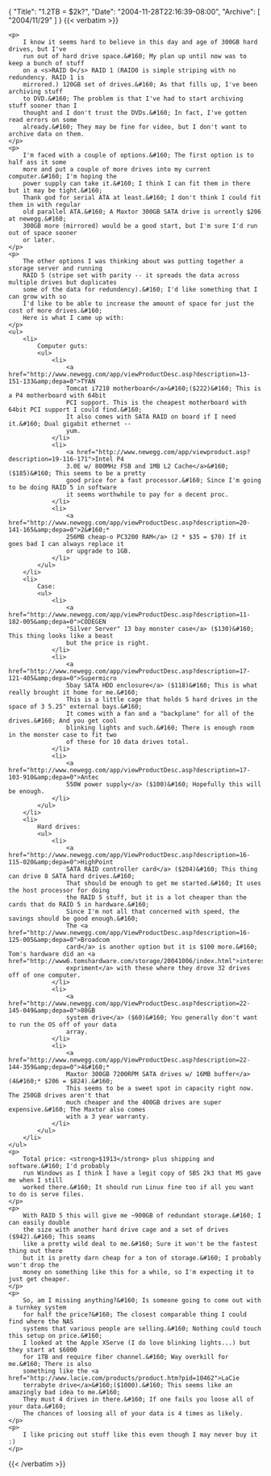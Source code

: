 {
  "Title": "1.2TB = $2k?",
  "Date": "2004-11-28T22:16:39-08:00",
  "Archive": [
    "2004/11/29"
  ]
}
{{< verbatim >}}

    <p>
        I know it seems hard to believe in this day and age of 300GB hard drives, but I've
        run out of hard drive space.&#160; My plan up until now was to keep a bunch of stuff
        on a <s>RAID 0</s> RAID 1 (RAID0 is simple striping with no redundency. RAID 1 is
        mirrored.) 120GB set of drives.&#160; As that fills up, I've been archiving stuff
        to DVD.&#160; The problem is that I've had to start archiving stuff sooner than I
        thought and I don't trust the DVDs.&#160; In fact, I've gotten read errors on some
        already.&#160; They may be fine for video, but I don't want to archive data on them. 
    </p>
    <p>
        I'm faced with a couple of options.&#160; The first option is to half ass it some
        more and put a couple of more drives into my current computer.&#160; I'm hoping the
        power supply can take it.&#160; I think I can fit them in there but it may be tight.&#160;
        Thank god for serial ATA at least.&#160; I don't think I could fit them in with regular
        old parallel ATA.&#160; A Maxtor 300GB SATA drive is urrently $206 at newegg.&#160;
        300GB more (mirrored) would be a good start, but I'm sure I'd run out of space sooner
        or later. 
    </p>
    <p>
        The other options I was thinking about was putting together a storage server and running
        RAID 5 (stripe set with parity -- it spreads the data across multiple drives but duplicates
        some of the data for redundency).&#160; I'd like something that I can grow with so
        I'd like to be able to increase the amount of space for just the cost of more drives.&#160;
        Here is what I came up with: 
    </p>
    <ul>
        <li>
            Computer guts: 
            <ul>
                <li>
                    <a href="http://www.newegg.com/app/viewProductDesc.asp?description=13-151-133&amp;depa=0">TYAN
                    Tomcat i7210 motherboard</a>&#160;($222)&#160; This is a P4 motherboard with 64bit
                    PCI support. This is the cheapest motherboard with 64bit PCI support I could find.&#160;
                    It also comes with SATA RAID on board if I need it.&#160; Dual gigabit ethernet --
                    yum. 
                </li>
                <li>
                    <a href="http://www.newegg.com/app/viewproduct.asp?description=19-116-171">Intel P4
                    3.0E w/ 800MHz FSB and 1MB L2 Cache</a>&#160;($185)&#160; This seems to be a pretty
                    good price for a fast processor.&#160; Since I'm going to be doing RAID 5 in software
                    it seems worthwhile to pay for a decent proc. 
                </li>
                <li>
                    <a href="http://www.newegg.com/app/viewProductDesc.asp?description=20-141-165&amp;depa=0">2&#160;*
                    256MB cheap-o PC3200 RAM</a> (2 * $35 = $70) If it goes bad I can always replace it
                    or upgrade to 1GB. 
                </li>
            </ul>
        </li>
        <li>
            Case: 
            <ul>
                <li>
                    <a href="http://www.newegg.com/app/viewProductDesc.asp?description=11-182-005&amp;depa=0">CODEGEN
                    "Silver Server" 13 bay monster case</a> ($130)&#160; This thing looks like a beast
                    but the price is right. 
                </li>
                <li>
                    <a href="http://www.newegg.com/app/viewProductDesc.asp?description=17-121-405&amp;depa=0">Supermicro
                    5bay SATA HDD enclosure</a> ($118)&#160; This is what really brought it home for me.&#160;
                    This is a little cage that holds 5 hard drives in the space of 3 5.25" external bays.&#160;
                    It comes with a fan and a "backplane" for all of the drives.&#160; And you get cool
                    blinking lights and such.&#160; There is enough room in the monster case to fit two
                    of these for 10 data drives total. 
                </li>
                <li>
                    <a href="http://www.newegg.com/app/viewProductDesc.asp?description=17-103-910&amp;depa=0">Antec
                    550W power supply</a> ($100)&#160; Hopefully this will be enough. 
                </li>
            </ul>
        </li>
        <li>
            Hard drives: 
            <ul>
                <li>
                    <a href="http://www.newegg.com/app/ViewProductDesc.asp?description=16-115-020&amp;depa=0">HighPoint
                    SATA RAID controller card</a> ($204)&#160; This thing can drive 8 SATA hard drives.&#160;
                    That should be enough to get me started.&#160; It uses the host processor for doing
                    the RAID 5 stuff, but it is a lot cheaper than the cards that do RAID 5 in hardware.&#160;
                    Since I'm not all that concerned with speed, the savings should be good enough.&#160;
                    The <a href="http://www.newegg.com/app/ViewProductDesc.asp?description=16-125-005&amp;depa=0">Broadcom
                    card</a> is another option but it is $100 more.&#160; Tom's hardware did an <a href="http://www6.tomshardware.com/storage/20041006/index.html">interesting
                    expriment</a> with these where they drove 32 drives off of one computer. 
                </li>
                <li>
                    <a href="http://www.newegg.com/app/ViewProductDesc.asp?description=22-145-049&amp;depa=0">80GB
                    system drive</a> ($60)&#160; You generally don't want to run the OS off of your data
                    array. 
                </li>
                <li>
                    <a href="http://www.newegg.com/app/ViewProductDesc.asp?description=22-144-359&amp;depa=0">4&#160;*
                    Maxtor 300GB 7200RPM SATA drives w/ 16MB buffer</a> (4&#160;* $206 = $824).&#160;
                    This seems to be a sweet spot in capacity right now. The 250GB drives aren't that
                    much cheaper and the 400GB drives are super expensive.&#160; The Maxtor also comes
                    with a 3 year warranty. 
                </li>
            </ul>
        </li>
    </ul>
    <p>
        Total price: <strong>$1913</strong> plus shipping and software.&#160; I'd probably
        run Windows as I think I have a legit copy of SBS 2k3 that MS gave me when I still
        worked there.&#160; It should run Linux fine too if all you want to do is serve files. 
    </p>
    <p>
        With RAID 5 this will give me ~900GB of redundant storage.&#160; I can easily double
        the size with another hard drive cage and a set of drives ($942).&#160; This seams
        like a pretty wild deal to me.&#160; Sure it won't be the fastest thing out there
        but it is pretty darn cheap for a ton of storage.&#160; I probably won't drop the
        money on something like this for a while, so I'm expecting it to just get cheaper. 
    </p>
    <p>
        So, am I missing anything?&#160; Is someone going to come out with a turnkey system
        for half the price?&#160; The closest comparable thing I could find where the NAS
        systems that various people are selling.&#160; Nothing could touch this setup on price.&#160;
        I looked at the Apple XServe (I do love blinking lights...) but they start at $6000
        for 1TB and require fiber channel.&#160; Way overkill for me.&#160; There is also
        something like the <a href="http://www.lacie.com/products/product.htm?pid=10462">LaCie
        terrabyte drive</a>&#160;($1000).&#160; This seems like an amazingly bad idea to me.&#160;
        They must 4 drives in there.&#160; If one fails you loose all of your data.&#160;
        The chances of loosing all of your data is 4 times as likely. 
    </p>
    <p>
        I like pricing out stuff like this even though I may never buy it :) 
    </p>

{{< /verbatim >}}
